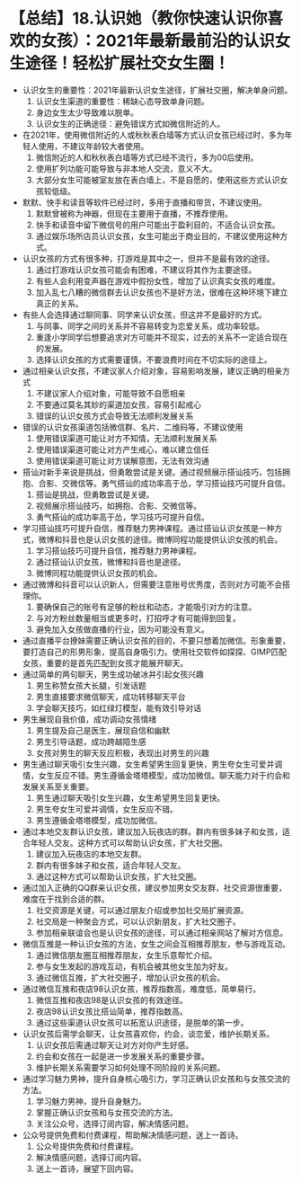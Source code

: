 # 【总结】18.认识她（教你快速认识你喜欢的女孩）：2021年最新最前沿的认识女生途径！轻松扩展社交女生圈！

-   认识女生的重要性：2021年最新认识女生途径，扩展社交圈，解决单身问题。
    1.  认识女生渠道的重要性：稀缺心态导致单身问题。
    2.  身边女生太少导致难以脱单。
    3.  认识女生的正确途径：避免错误方式如微信附近的人。
-   在2021年，使用微信附近的人或秋秋表白墙等方式认识女孩已经过时，多为年轻人使用，不建议年龄较大者使用。
    1.  微信附近的人和秋秋表白墙等方式已经不流行，多为00后使用。
    2.  使用扩列功能可能导致与非本地人交流，意义不大。
    3.  大部分女生可能被室友放在表白墙上，不是自愿的，使用这些方式认识女孩较低级。
-   默默、快手和读音等软件已经过时，多用于直播和带货，不建议使用。
    1.  默默曾被称为神器，但现在主要用于直播，不推荐使用。
    2.  快手和读音中留下微信号的用户可能出于盈利目的，不适合认识女孩。
    3.  通过娱乐场所店员认识女孩，女生可能出于商业目的，不建议使用这种方式。
-   认识女孩的方式有很多种，打游戏是其中之一，但并不是最有效的途径。
    1.  通过打游戏认识女孩可能会有困难，不建议将其作为主要途径。
    2.  有些人会利用变声器在游戏中假扮女性，增加了认识真实女孩的难度。
    3.  加入乱七八糟的微信群去认识女孩也不是好方法，很难在这种环境下建立真正的关系。
-   有些人会选择通过聊同事、同学来认识女孩，但这并不是最好的方式。
    1.  与同事、同学之间的关系并不容易转变为恋爱关系，成功率较低。
    2.  重逢小学同学后想要追求对方可能并不现实，过去的关系不一定适合现在的发展。
    3.  选择认识女孩的方式需要谨慎，不要浪费时间在不切实际的途径上。
-   通过相亲认识女孩，不建议家人介绍对象，容易影响发展，建议正确的相亲方式
    1.  不建议家人介绍对象，可能导致不自愿相亲
    2.  不要通过莫名其妙的渠道加女孩，容易引起戒心
    3.  错误的认识女孩方式会导致无法顺利发展关系
-   错误的认识女孩渠道包括微信群、名片、二维码等，不建议使用
    1.  使用错误渠道可能让对方不知情，无法顺利发展关系
    2.  使用错误渠道可能让对方产生戒心，难以建立信任
    3.  使用错误渠道可能让对方误解意图，无法有效沟通
-   搭讪对新手来说是挑战，但勇敢尝试是关键。通过视频展示搭讪技巧，包括拥抱、合影、交微信等。勇气搭讪的成功率高于怂，学习搭讪技巧可提升自信。
    1.  搭讪是挑战，但勇敢尝试是关键。
    2.  视频展示搭讪技巧，如拥抱、合影、交微信等。
    3.  勇气搭讪的成功率高于怂，学习技巧可提升自信。
-   学习搭讪技巧可提升自信，推荐魅力男神课程。通过搭讪认识女孩是一种方式，微博和抖音也是认识女孩的途径。微博同程功能提供认识女孩的机会。
    1.  学习搭讪技巧可提升自信，推荐魅力男神课程。
    2.  通过搭讪认识女孩，微博和抖音也是途径。
    3.  微博同程功能提供认识女孩的机会。
-   通过微博和抖音可以认识新人，但需要注意账号优秀度，否则对方可能不会搭理你。
    1.  要确保自己的账号有足够的粉丝和动态，才能吸引对方的注意。
    2.  与对方粉丝数量相当或更多时，打招呼才有可能得到回复。
    3.  避免加入女孩做直播的行业，因为可能没有意义。
-   通过直播平台撩妹需要正确认识女孩的目的，不要只想着加微信。形象重要，要打造自己的形男形象，提高自身吸引力。使用社交软件如探探、GIMP匹配女孩，重要的是首先匹配到女孩才能展开聊天。
-   通过简单的两句聊天，男生成功破冰并引起女孩兴趣
    1.  男生称赞女孩大长腿，引发话题
    2.  男生直接要求微信聊天，成功转移聊天平台
    3.  学会聊天技巧，如红绿灯模型，能有效引导对话
-   男生展现自我价值，成功调动女孩情绪
    1.  男生提及自己是医生，展现自信和幽默
    2.  男生引导话题，成功跨越陌生感
    3.  女孩对男生的聊天反应积极，表现出对男生的兴趣
-   男生通过聊天吸引女生兴趣，女生希望男生回复更快，男生夸女生可爱并调情，女生反应不错。男生遵循金塔塔模型，成功加微信。聊天能力对于约会和发展关系至关重要。
    1.  男生通过聊天吸引女生兴趣，女生希望男生回复更快。
    2.  男生夸女生可爱并调情，女生反应不错。
    3.  男生遵循金塔塔模型，成功加微信。
-   通过本地交友群认识女孩，建议加入玩夜店的群。群内有很多妹子和女孩，适合年轻人交友。这种方式可以帮助认识女孩，扩大社交圈。
    1.  建议加入玩夜店的本地交友群。
    2.  群内有很多妹子和女孩，适合年轻人交友。
    3.  通过这种方式可以帮助认识女孩，扩大社交圈。
-   通过加入正确的QQ群来认识女孩，建议参加男女交友群，社交资源很重要，难度在于找到合适的群。
    1.  社交资源是关键，可以通过朋友介绍或参加社交局扩展资源。
    2.  社交局是一种聚会方式，可以认识新朋友，扩大社交圈子。
    3.  参加相亲联谊会也是认识女孩的途径，可以通过相亲网站了解对方信息。
-   微信互推是一种认识女孩的方法，女生之间会互相推荐朋友，参与游戏互动。
    1.  通过微信朋友圈互相推荐朋友，女生乐意帮忙介绍。
    2.  参与女生发起的游戏互动，有机会被其他女生加为好友。
    3.  通过微信互推，扩大社交圈子，增加认识女孩的机会。
-   通过微信互推和夜店98认识女孩，推荐指数高，难度低，简单易行。
    1.  微信互推和夜店98是认识女孩的有效途径。
    2.  夜店98认识女孩比搭讪简单，推荐指数高。
    3.  通过这些渠道认识女孩可以拓宽认识途径，是脱单的第一步。
-   认识女孩后需学会聊天，让女孩喜欢你，约会，谈恋爱，维护长期关系。
    1.  认识女孩后需通过聊天让对方对你产生好感。
    2.  约会和女孩在一起是进一步发展关系的重要步骤。
    3.  维护长期关系需要学习如何处理不同阶段的关系问题。
-   通过学习魅力男神，提升自身核心吸引力，学习正确认识女孩和与女孩交流的方法。
    1.  学习魅力男神，提升自身魅力。
    2.  掌握正确认识女孩和与女孩交流的方法。
    3.  关注公众号，选择订阅内容，解决情感问题。
-   公众号提供免费和付费课程，帮助解决情感问题，送上一首诗。
    1.  公众号提供免费和付费课程。
    2.  解决情感问题，选择订阅内容。
    3.  送上一首诗，展望下回内容。